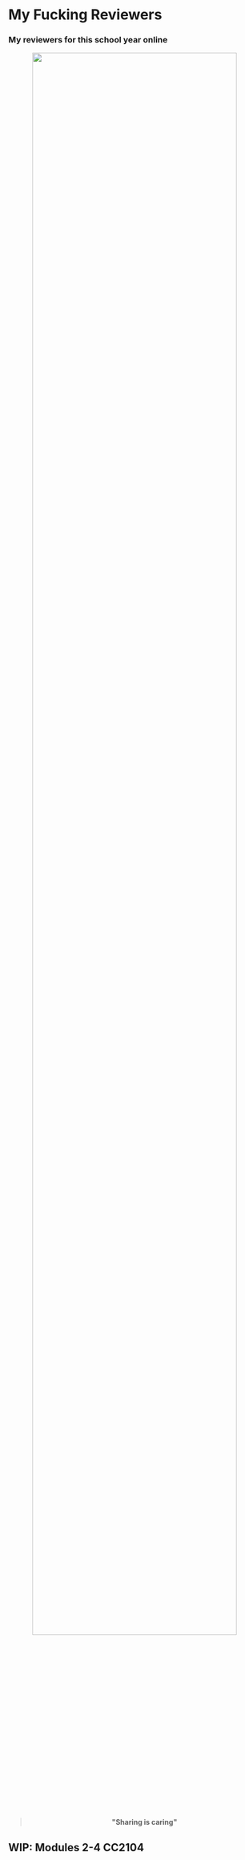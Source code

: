 # My Fucking Reviewers

### My reviewers for this school year online 
<center>
<img src ="https://images.steamusercontent.com/ugc/941698084740342837/A45EE46E02840DA47C8D03F2C5F343121B8F2B57/?imw=5000&imh=5000&ima=fit&impolicy=Letterbox&imcolor=%23000000&letterbox=false" width = 90%>

> **"Sharing is caring"**
</center>

## WIP: Modules 2-4 CC2104
